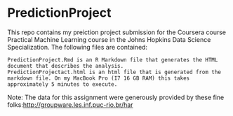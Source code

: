 PredictionProject
=================

This repo contains my preiction project submission for the Coursera course Practical Machine Learning course in the Johns Hopkins Data Science Specialization. The following files are contained:

    PredictionProject.Rmd is an R Markdown file that generates the HTML document that describes the analysis.
    PredictionProjectact.html is an html file that is generated from the markdown file. On my MacBook Pro (I7 16 GB RAM) this takes approximately 5 minutes to execute.

Note: The data for this assignment were generously provided by these fine folks:http://groupware.les.inf.puc-rio.br/har 
